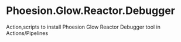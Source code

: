 # Phoesion.Glow.Reactor.Debugger
Action,scripts to install Phoesion Glow Reactor Debugger tool in Actions/Pipelines
